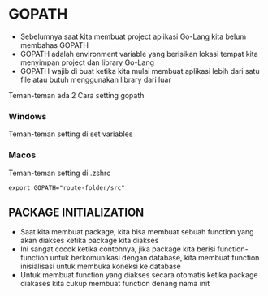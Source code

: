 # GOPATH

* Sebelumnya saat kita membuat project aplikasi Go-Lang kita belum membahas GOPATH
* GOPATH adalah environment variable yang berisikan lokasi tempat kita menyimpan project dan library Go-Lang
* GOPATH wajib di buat ketika kita mulai membuat aplikasi lebih dari satu file atau butuh menggunakan library dari luar

Teman-teman ada 2 Cara setting gopath

### Windows

Teman-teman setting di set variables

### Macos

Teman-teman setting di .zshrc

```shell
export GOPATH="route-folder/src"
```

## PACKAGE INITIALIZATION

* Saat kita membuat package, kita bisa membuat sebuah function yang akan diakses ketika package kita diakses
* Ini sangat cocok ketika contohnya, jika package kita berisi function-function untuk berkomunikasi dengan database, kita membuat function inisialisasi untuk membuka koneksi ke database
* Untuk membuat function yang diakses secara otomatis ketika package diakases kita cukup membuat function denang nama init